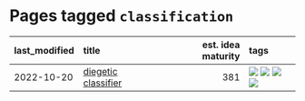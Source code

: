 # Pages tagged `classification`

|last_modified|title|est. idea maturity|tags
|:---|:---|---:|:---|
|2022-10-20|[diegetic classifier](../diegetic-classifier.md)|381|[![](https://img.shields.io/badge/tag-audio-1043a5)](../tags/audio.md) [![](https://img.shields.io/badge/tag-classification-35b163)](../tags/classification.md) [![](https://img.shields.io/badge/tag-experimental-997e5)](../tags/experimental.md) [![](https://img.shields.io/badge/tag-text_to_sound-c4fb38)](../tags/text_to_sound.md)|
